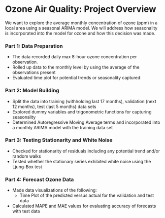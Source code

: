 # Ozone Air Quality: Project Overview

We want to explore the average monthly concentration of ozone (ppm) in a local area using a seasonal ARIMA model. We will address how seasonality is incorporated into the model for ozone and how this decision was made.

### Part 1: Data Preparation 
* The data recorded daily max 8-hour ozone concentration per observation.
* Rolled up data to the monthly level by using the average of the observations present
* Evaluated time plot for potential trends or seasonality captured

### Part 2: Model Building
* Split the data into training (withholding last 17 months), validation (next 12 months), test (last 5 months) data sets
* Explored dummy variables and trigonometric functions for capturing seasonality
* Determined Autoregressive Moving Average terms and incorporated into a monthly ARIMA model with the training data set

### Part 3: Testing Stationarity and White Noise
* Checked for stationarity of residuals including any potential trend and/or random walks
* Tested whether the stationary series exhibited white noise using the Ljung-Box test

### Part 4: Forecast Ozone Data
* Made data visualizations of the following:
  * Time Plot of the predicted versus actual for the validation and test data
* Calculated MAPE and MAE values for evaluating accuracy of forecasts with test data
